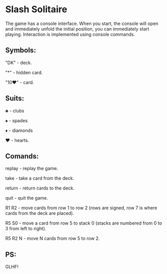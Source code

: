 <h1>Slash Solitaire</h1>

The game has a console interface. When you start, the console will open and immediately unfold the initial position, you can immediately start playing. Interaction is implemented using console commands.

<h2>Symbols:</h2>

"DK" - deck.

"*" - hidden card.

"10♥" - card.

<h2>Suits:</h2>

♣ - clubs

♠ - spades

♦ - diamonds

♥ - hearts.

<h2>Comands:</h2>

replay - replay the game.

take - take a card from the deck.

return - return cards to the deck.

quit - quit the game.

R1 R2 - move cards from row 1 to row 2 (rows are signed, row 7 is where cards from the deck are placed).

R5 S0 - move a card from row 5 to stack 0 (stacks are numbered from 0 to 3 from left to right).

R5 R2 N - move N cards from row 5 to row 2.


<h2>PS:</h2>
GLHF!
